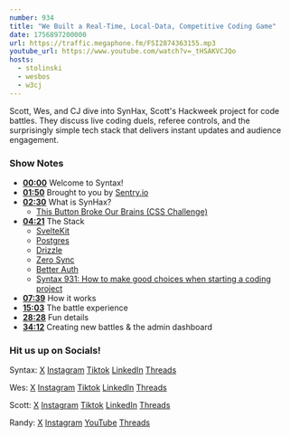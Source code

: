 ```yaml
---
number: 934
title: "We Built a Real-Time, Local-Data, Competitive Coding Game"
date: 1756897200000
url: https://traffic.megaphone.fm/FSI2874363155.mp3
youtube_url: https://www.youtube.com/watch?v=_tHSAKVCJQo
hosts:
  - stolinski
  - wesbos
  - w3cj
---
```


Scott, Wes, and CJ dive into SynHax, Scott's Hackweek project for code battles. They discuss live coding duels, referee controls, and the surprisingly simple tech stack that delivers instant updates and audience engagement.

### Show Notes

* **[00:00](#t=00:00)** Welcome to Syntax!  
* **[01:50](#t=01:50)** Brought to you by [Sentry.io](https://sentry.io/syntax/)  
* **[02:30](#t=02:30)** What is SynHax?  
  * [This Button Broke Our Brains (CSS Challenge)](https://www.youtube.com/watch?v=xtRx-aNrNe8)  
* **[04:21](#t=04:21)** The Stack  
  * [SvelteKit](https://svelte.dev/docs/kit/introduction)  
  * [Postgres](https://www.postgresql.org/)  
  * [Drizzle](https://orm.drizzle.team/)  
  * [Zero Sync](https://zero.rocicorp.dev/docs/sync)  
  * [Better Auth](https://www.better-auth.com/)  
  * [Syntax 931: How to make good choices when starting a coding project](https://www.youtube.com/watch?v=PRzEvvvxli8)  
* **[07:39](#t=07:39)** How it works  
* **[15:03](#t=15:03)** The battle experience  
* **[28:28](#t=28:28)** Fun details  
* **[34:12](#t=34:12)** Creating new battles & the admin dashboard  

### Hit us up on Socials!

Syntax: [X](https://twitter.com/syntaxfm) [Instagram](https://www.instagram.com/syntax_fm/) [Tiktok](https://www.tiktok.com/@syntaxfm) [LinkedIn](https://www.linkedin.com/company/96077407/admin/feed/posts/) [Threads](https://www.threads.net/@syntax_fm)

Wes: [X](https://twitter.com/wesbos) [Instagram](https://www.instagram.com/wesbos/) [Tiktok](https://www.tiktok.com/@wesbos) [LinkedIn](https://www.linkedin.com/in/wesbos/) [Threads](https://www.threads.net/@wesbos)

Scott: [X](https://twitter.com/stolinski) [Instagram](https://www.instagram.com/stolinski/) [Tiktok](https://www.tiktok.com/@stolinski) [LinkedIn](https://www.linkedin.com/in/stolinski/) [Threads](https://www.threads.net/@stolinski)

Randy: [X](https://twitter.com/randyrektor) [Instagram](https://www.instagram.com/randyrektor/) [YouTube](https://www.youtube.com/@randyrektor) [Threads](https://www.threads.net/@randyrektor)